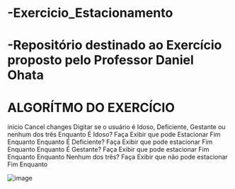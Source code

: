 # -Exercicio_Estacionamento
# -Repositório destinado ao Exercício proposto pelo Professor Daniel Ohata
# ALGORÍTMO DO EXERCÍCIO
inicio
 Cancel changes
Digitar se o usuário é Idoso, Deficiente, Gestante ou nenhum dos três
Enquanto É Idoso? Faça
     Exibir que pode Estacionar
Fim Enquanto
Enquanto É Deficiente? Faça
     Exibir que pode estacionar
Fim Enquanto
Enquanto É Gestante? Faça
     Exibir que pode estacionar
Fim Enquanto
Enquanto Nenhum dos três? Faça
     Exibir que não pode estacionar     
Fim Enquanto


![image](https://user-images.githubusercontent.com/103973577/169919625-d20b0474-c049-439d-a262-9511a8e0fb67.png)
